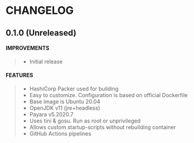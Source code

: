 # CHANGELOG

## 0.1.0 (Unreleased)
#### IMPROVEMENTS
> * Initial release
#### FEATURES
> * HashiCorp Packer used for building
> * Easy to customize. Configuration is based on official Dockerfile
> * Base image is Ubuntu 20.04
> * OpenJDK v11 (jre+headless)
> * Payara v5.2020.7
> * Uses tini & gosu. Run as root or unprivileged
> * Allows custom startup-scripts without rebuilding container
> * GitHub Actions pipelines


